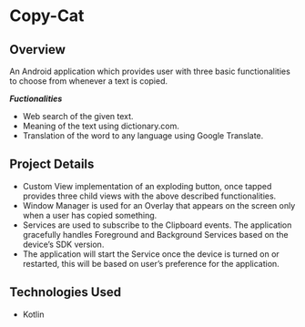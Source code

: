 # Copy-Cat

## Overview

An Android application which provides user with three basic functionalities to choose from whenever a text is copied.

***Fuctionalities***
- Web search of the given text.
- Meaning of the text using dictionary.com.
- Translation of the word to any language using Google Translate. 


## Project Details 

- Custom View implementation of an exploding button, once tapped provides three child views with the above described functionalities.
- Window Manager is used for an Overlay that appears on the screen only when a user has copied something.
- Services are used to subscribe to the Clipboard events. The application gracefully handles Foreground and Background Services based on the device’s SDK version.
- The application will start the Service once the device is turned on or restarted, this will be based on user’s preference for the application.


## Technologies Used

- Kotlin
